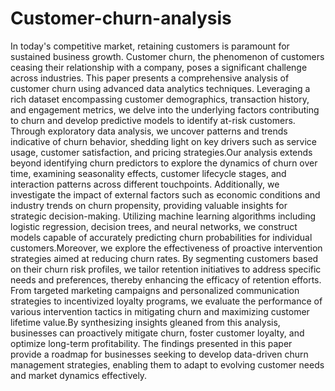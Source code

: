 # Customer-churn-analysis

In today's competitive market, retaining customers is paramount for sustained business growth. Customer churn, the phenomenon of customers ceasing their relationship with a company, poses a significant challenge across industries. This paper presents a comprehensive analysis of customer churn using advanced data analytics techniques. Leveraging a rich dataset encompassing customer demographics, transaction history, and engagement metrics, we delve into the underlying factors contributing to churn and develop predictive models to identify at-risk customers. Through exploratory data analysis, we uncover patterns and trends indicative of churn behavior, shedding light on key drivers such as service usage, customer satisfaction, and pricing strategies.Our analysis extends beyond identifying churn predictors to explore the dynamics of churn over time, examining seasonality effects, customer lifecycle stages, and interaction patterns across different touchpoints. Additionally, we investigate the impact of external factors such as economic conditions and industry trends on churn propensity, providing valuable insights for strategic decision-making. Utilizing machine learning algorithms including logistic regression, decision trees, and neural networks, we construct models capable of accurately predicting churn probabilities for individual customers.Moreover, we explore the effectiveness of proactive intervention strategies aimed at reducing churn rates. By segmenting customers based on their churn risk profiles, we tailor retention initiatives to address specific needs and preferences, thereby enhancing the efficacy of retention efforts. From targeted marketing campaigns and personalized communication strategies to incentivized loyalty programs, we evaluate the performance of various intervention tactics in mitigating churn and maximizing customer lifetime value.By synthesizing insights gleaned from this analysis, businesses can proactively mitigate churn, foster customer loyalty, and optimize long-term profitability. The findings presented in this paper provide a roadmap for businesses seeking to develop data-driven churn management strategies, enabling them to adapt to evolving customer needs and market dynamics effectively.
